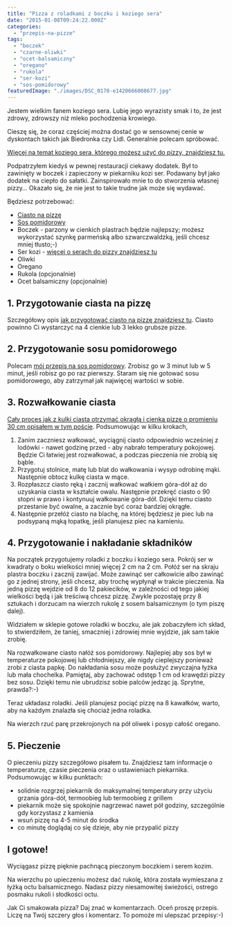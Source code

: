 ```yaml
---
title: "Pizza z roladkami z boczku i koziego sera"
date: "2015-01-08T09:24:22.000Z"
categories: 
  - "przepis-na-pizze"
tags: 
  - "boczek"
  - "czarne-oliwki"
  - "ocet-balsamiczny"
  - "oregano"
  - "rukola"
  - "ser-kozi"
  - "sos-pomidorowy"
featuredImage: "./images/DSC_0170-e1420666008677.jpg"
---
```


Jestem wielkim fanem koziego sera. Lubię jego wyrazisty smak i to, że jest zdrowy, zdrowszy niż mleko pochodzenia krowiego.

Cieszę się, że coraz częściej można dostać go w sensownej cenie w dyskontach takich jak Biedronka czy Lidl. Generalnie polecam spróbować.

<a title="Jaki ser wybrać do pizzy?" href="/jaki-ser-wybrac-do-pizzy/">Więcej na temat koziego sera, którego możesz użyć do pizzy, znajdziesz tu.</a>

Podpatrzyłem kiedyś w pewnej restauracji ciekawy dodatek. Był to zawinięty w boczek i zapieczony w piekarniku kozi ser. Podawany był jako dodatek na ciepło do sałatki. Zainspirowało mnie to do stworzenia własnej pizzy… Okazało się, że nie jest to takie trudne jak może się wydawać.

Będziesz potrzebować:

- <a title="Przepis na ciasto na pizzę" href="/przepis-na-ciasto-na-pizze/">Ciasto na pizzę</a>
- <a title="Sos pomidorowy" href="/sos-pomidorowy/">Sos pomidorowy</a>
- Boczek - parzony w cienkich plastrach będzie najlepszy; możesz wykorzystać szynkę parmeńską albo szwarczwaldzką, jeśli chcesz mniej tłusto;-)
- Ser kozi - <a title="Jaki ser wybrać do pizzy?" href="/jaki-ser-wybrac-do-pizzy/">więcej o serach do pizzy znajdziesz tu</a>
- Oliwki
- Oregano
- Rukola (opcjonalnie)
- Ocet balsamiczny (opcjonalnie)

## 1\. Przygotowanie ciasta na pizzę

Szczegółowy opis <a title="Przepis na ciasto na pizzę" href="/przepis-na-ciasto-na-pizze/"> jak przygotować ciasto na pizzę znajdziesz tu</a>. Ciasto powinno Ci wystarczyć na 4 cienkie lub 3 lekko grubsze pizze.

## 2\. Przygotowanie sosu pomidorowego

Polecam <a title="Sos pomidorowy" href="/sos-pomidorowy/">mój przepis na sos pomidorowy</a>. Zrobisz go w 3 minut lub w 5 minut, jeśli robisz go po raz pierwszy. Staram się nie gotować sosu pomidorowego, aby zatrzymał jak najwięcej wartości w sobie.

## 3\. Rozwałkowanie ciasta

<a title="Jak wałkować ciasto do pizzy?" href="/jak-walkowac-ciasto-pizzy/">Cały proces jak z kulki ciasta otrzymać okrągłą i cienką pizzę o promieniu 30 cm opisałem w tym poście</a>. Podsumowując w kilku krokach,

1. Zanim zaczniesz wałkować, wyciągnij ciasto odpowiednio wcześniej z lodówki - nawet godzinę przed - aby nabrało temperatury pokojowej. Będzie Ci łatwiej jest rozwałkować, a podczas pieczenia nie zrobią się bąble.
2. Przygotuj stolnice, matę lub blat do wałkowania i wysyp odrobinę mąki. Następnie obtocz kulkę ciasta w mące.
3. Rozpłaszcz ciasto ręką i zacznij wałkować wałkiem góra-dół aż do uzyskania ciasta w kształcie owalu. Następnie przekręć ciasto o 90 stopni w prawo i kontynuuj wałkowanie góra-dół. Dzięki temu ciasto przestanie być owalne, a zacznie być coraz bardziej okrągłe.
4. Następnie przełóż ciasto na blachę, na której będziesz je piec lub na podsypaną mąką łopatkę, jeśli planujesz piec na kamieniu.

## 4\. Przygotowanie i nakładanie składników

Na początek przygotujemy roladki z boczku i koziego sera. Pokrój ser w kwadraty o boku wielkości mniej więcej 2 cm na 2 cm. Połóż ser na skraju plastra boczku i zacznij zawijać. Może zawinąć ser całkowicie albo zawinąć go z jednej strony, jeśli chcesz, aby trochę wypłynął w trakcie pieczenia. Na jedną pizzę wejdzie od 8 do 12 pakiecików, w zależności od tego jakiej wielkości będą i jak treściwą chcesz pizzę. Zwykle pozostaję przy 8 sztukach i dorzucam na wierzch rukolę z sosem balsamicznym (o tym piszę dalej).

Widziałem w sklepie gotowe roladki w boczku, ale jak zobaczyłem ich skład, to stwierdziłem, że taniej, smaczniej i zdrowiej mnie wyjdzie, jak sam takie zrobię.

Na rozwałkowane ciasto nałóż sos pomidorowy. Najlepiej aby sos był w temperaturze pokojowej lub chłodniejszy, ale nigdy cieplejszy ponieważ zrobi z ciasta papkę. Do nakładania sosu może posłużyć zwyczajna łyżka lub mała chochelka. Pamiętaj, aby zachować odstęp 1 cm od krawędzi pizzy bez sosu. Dzięki temu nie ubrudzisz sobie palców jedząc ją. Sprytne, prawda?:-)

Teraz układasz roladki. Jeśli planujesz pociąć pizzę na 8 kawałków, warto, aby na każdym znalazła się chociaż jedna roladka.

Na wierzch rzuć parę przekrojonych na pół oliwek i posyp całość oregano.

## 5\. Pieczenie

O pieczeniu pizzy szczegółowo pisałem tu. Znajdziesz tam informacje o temperaturze, czasie pieczenia oraz o ustawieniach piekarnika. Podsumowując w kilku punktach:

- solidnie rozgrzej piekarnik do maksymalnej temperatury przy użyciu grzania góra-dół, termoobieg lub termoobieg z grillem
- piekarnik może się spokojnie nagrzewać nawet pół godziny, szczególnie gdy korzystasz z kamienia
- wsuń pizzę na 4-5 minut do środka
- co minutę doglądaj co się dzieje, aby nie przypalić pizzy

## I gotowe!

Wyciągasz pizzę pięknie pachnącą pieczonym boczkiem i serem kozim.

Na wierzchu po upieczeniu możesz dać rukolę, która została wymieszana z łyżką octu balsamicznego. Nadasz pizzy niesamowitej świeżości, ostrego posmaku rukoli i słodkości octu.

Jak Ci smakowała pizza? Daj znać w komentarzach. Oceń proszę przepis. Liczę na Twój szczery głos i komentarz. To pomoże mi ulepszać przepisy:-)
